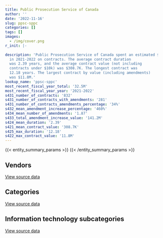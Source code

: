 ```yaml
---
title: Public Prosecution Service of Canada
author: ''
date: '2022-11-16'
slug: ppsc-sppc
categories: []
tags: []
images:
  - /img/cover.png
r_init: |-
  
description: 'Public Prosecution Service of Canada spent an estimated $32.5M
  in 2021-2022 on contracts. The average contract duration
  was 2.39 years, and the average contract value (not including
  contracts under $10k) was $308.7K. The longest contract was
  12.18 years. The largest contract by value (including amendments)
  was $11.8M.'
lookup_name: 'ppsc-sppc'
most_recent_fiscal_year_total: '32.5M'
most_recent_fiscal_year_year: '2021-2022'
s431_number_of_contracts: '832'
s431_number_of_contracts_with_amendments: '281'
s431_number_of_contracts_amendments_percentage: '34%'
s432_mean_amendment_increase_percentage: '460%'
s434_mean_number_of_amendments: '1.87'
s433_total_amendment_increase_value: '141.2M'
s424_mean_duration: '2.39'
s421_mean_contract_value: '308.7K'
s425_max_duration: '12.18'
s422_max_contract_value: '11.8M'
---
```


<script src="/rmarkdown-libs/htmlwidgets/htmlwidgets.js"></script>
<link href="/rmarkdown-libs/datatables-css/datatables-crosstalk.css" rel="stylesheet" />
<script src="/rmarkdown-libs/datatables-binding/datatables.js"></script>
<script src="/rmarkdown-libs/jquery/jquery-3.6.0.min.js"></script>
<link href="/rmarkdown-libs/dt-core-bootstrap/css/dataTables.bootstrap.min.css" rel="stylesheet" />
<link href="/rmarkdown-libs/dt-core-bootstrap/css/dataTables.bootstrap.extra.css" rel="stylesheet" />
<script src="/rmarkdown-libs/dt-core-bootstrap/js/jquery.dataTables.min.js"></script>
<script src="/rmarkdown-libs/dt-core-bootstrap/js/dataTables.bootstrap.min.js"></script>
<link href="/rmarkdown-libs/crosstalk/css/crosstalk.min.css" rel="stylesheet" />
<script src="/rmarkdown-libs/crosstalk/js/crosstalk.min.js"></script>
<script src="/rmarkdown-libs/htmlwidgets/htmlwidgets.js"></script>
<link href="/rmarkdown-libs/datatables-css/datatables-crosstalk.css" rel="stylesheet" />
<script src="/rmarkdown-libs/datatables-binding/datatables.js"></script>
<script src="/rmarkdown-libs/jquery/jquery-3.6.0.min.js"></script>
<link href="/rmarkdown-libs/dt-core-bootstrap/css/dataTables.bootstrap.min.css" rel="stylesheet" />
<link href="/rmarkdown-libs/dt-core-bootstrap/css/dataTables.bootstrap.extra.css" rel="stylesheet" />
<script src="/rmarkdown-libs/dt-core-bootstrap/js/jquery.dataTables.min.js"></script>
<script src="/rmarkdown-libs/dt-core-bootstrap/js/dataTables.bootstrap.min.js"></script>
<link href="/rmarkdown-libs/crosstalk/css/crosstalk.min.css" rel="stylesheet" />
<script src="/rmarkdown-libs/crosstalk/js/crosstalk.min.js"></script>
<script src="/rmarkdown-libs/htmlwidgets/htmlwidgets.js"></script>
<link href="/rmarkdown-libs/datatables-css/datatables-crosstalk.css" rel="stylesheet" />
<script src="/rmarkdown-libs/datatables-binding/datatables.js"></script>
<script src="/rmarkdown-libs/jquery/jquery-3.6.0.min.js"></script>
<link href="/rmarkdown-libs/dt-core-bootstrap/css/dataTables.bootstrap.min.css" rel="stylesheet" />
<link href="/rmarkdown-libs/dt-core-bootstrap/css/dataTables.bootstrap.extra.css" rel="stylesheet" />
<script src="/rmarkdown-libs/dt-core-bootstrap/js/jquery.dataTables.min.js"></script>
<script src="/rmarkdown-libs/dt-core-bootstrap/js/dataTables.bootstrap.min.js"></script>
<link href="/rmarkdown-libs/crosstalk/css/crosstalk.min.css" rel="stylesheet" />
<script src="/rmarkdown-libs/crosstalk/js/crosstalk.min.js"></script>

{{< entity_summary_params >}}
{{< /entity_summary_params >}}

## Vendors

<div id="htmlwidget-1" style="width:100%;height:auto;" class="datatables html-widget"></div>
<script type="application/json" data-for="htmlwidget-1">{"x":{"style":"bootstrap","filter":"none","vertical":false,"data":[["<a href=\"/vendors/advanced_business_interiors/\">Advanced Business Interiors<\/a>","<a href=\"/vendors/advanced_chippewa_technologies/\">Advanced Chippewa Technologies<\/a>","<a href=\"/vendors/altis_human_resources/\">Altis Human Resources<\/a>","<a href=\"/vendors/antoniani_law_professional/\">Antoniani Law Professional<\/a>","<a href=\"/vendors/avi_spl/\">Avi Spl<\/a>","<a href=\"/vendors/bell_canada/\">Bell Canada<\/a>","<a href=\"/vendors/brookfield_asset_management/\">Brookfield Asset Management<\/a>","<a href=\"/vendors/brooks_corning_company/\">Brooks Corning Company<\/a>","<a href=\"/vendors/cache_computer_consulting/\">Cache Computer Consulting<\/a>","<a href=\"/vendors/calian/\">Calian<\/a>","<a href=\"/vendors/canadian_corps_of_commissionaires/\">Canadian Corps of Commissionaires<\/a>","<a href=\"/vendors/carahsoft_technology/\">Carahsoft Technology<\/a>","<a href=\"/vendors/carswell/\">Carswell<\/a>","<a href=\"/vendors/cbci_telecom/\">CBCI Telecom<\/a>","<a href=\"/vendors/cdw_canada/\">CDW Canada<\/a>","<a href=\"/vendors/cgi/\">CGI<\/a>","<a href=\"/vendors/cision_canada/\">Cision Canada<\/a>","<a href=\"/vendors/correctional_services_of_canada/\">Correctional Services of Canada<\/a>","<a href=\"/vendors/csdc_systems/\">CSDC Systems<\/a>","<a href=\"/vendors/donald_j_fraser/\">Donald J Fraser<\/a>","<a href=\"/vendors/donna_cona/\">Donna Cona<\/a>","<a href=\"/vendors/dynamic_personnel_consultants/\">Dynamic Personnel Consultants<\/a>","<a href=\"/vendors/eberhard_von_huene_associates/\">Eberhard Von Huene Associates<\/a>","<a href=\"/vendors/ernst_young/\">Ernst Young<\/a>","<a href=\"/vendors/excel_human_resources/\">Excel Human Resources<\/a>","<a href=\"/vendors/fca_canada/\">FCA Canada<\/a>","<a href=\"/vendors/gartner/\">Gartner<\/a>","<a href=\"/vendors/global_knowledge/\">Global Knowledge<\/a>","<a href=\"/vendors/global_upholstery/\">Global Upholstery<\/a>","<a href=\"/vendors/hewlett_packard/\">Hewlett Packard<\/a>","<a href=\"/vendors/hypertec/\">Hypertec<\/a>","<a href=\"/vendors/ibm_canada/\">IBM Canada<\/a>","<a href=\"/vendors/ifathom/\">iFathom<\/a>","<a href=\"/vendors/integra_networks/\">Integra Networks<\/a>","<a href=\"/vendors/iron_mountain/\">Iron Mountain<\/a>","<a href=\"/vendors/j_m_ledressay_associates/\">J M Ledressay Associates<\/a>","<a href=\"/vendors/jokinen_law_professional/\">Jokinen Law Professional<\/a>","<a href=\"/vendors/knowledge_circle/\">Knowledge Circle<\/a>","<a href=\"/vendors/konica_minolta_business_solutions/\">Konica Minolta Business Solutions<\/a>","<a href=\"/vendors/language_research_development_group/\">Language Research Development Group<\/a>","<a href=\"/vendors/leo_pisces_services_group/\">Leo Pisces Services Group<\/a>","<a href=\"/vendors/les_enquetes_henri/\">Les Enquetes Henri<\/a>","<a href=\"/vendors/lexisnexis_canada/\">LexisNexis Canada<\/a>","<a href=\"/vendors/like_10/\">Like 10<\/a>","<a href=\"/vendors/makwa_resourcing/\">Makwa Resourcing<\/a>","<a href=\"/vendors/mindwire_systems/\">Mindwire Systems<\/a>","<a href=\"/vendors/mtc_law/\">MTC Law<\/a>","<a href=\"/vendors/nattiq/\">NATTIQ<\/a>","<a href=\"/vendors/neopost_canada/\">Neopost Canada<\/a>","<a href=\"/vendors/nisha_techonologies/\">Nisha Techonologies<\/a>","<a href=\"/vendors/northern_micro/\">Northern Micro<\/a>","<a href=\"/vendors/orangutech/\">Orangutech<\/a>","<a href=\"/vendors/panasonic/\">Panasonic<\/a>","<a href=\"/vendors/pattison_sign_group/\">Pattison Sign Group<\/a>","<a href=\"/vendors/printers_plus/\">Printers Plus<\/a>","<a href=\"/vendors/qmr/\">QMR<\/a>","<a href=\"/vendors/quintet_consulting/\">Quintet Consulting<\/a>","<a href=\"/vendors/raymond_chabot_grant_thornton/\">Raymond Chabot Grant Thornton<\/a>","<a href=\"/vendors/ricoh/\">Ricoh<\/a>","<a href=\"/vendors/ronald_j_poirier_professional/\">Ronald J Poirier Professional<\/a>","<a href=\"/vendors/samson_associes/\">Samson Associes<\/a>","<a href=\"/vendors/sierra_systems_group/\">Sierra Systems Group<\/a>","<a href=\"/vendors/skillsoft_canada/\">Skillsoft Canada<\/a>","<a href=\"/vendors/softchoice/\">Softchoice<\/a>","<a href=\"/vendors/spearhead_management_canada/\">Spearhead Management Canada<\/a>","<a href=\"/vendors/systemscope/\">Systemscope<\/a>","<a href=\"/vendors/tag_hr/\">Tag HR<\/a>","<a href=\"/vendors/teknion/\">Teknion<\/a>","<a href=\"/vendors/teksystems_canada/\">TEKsystems Canada<\/a>","<a href=\"/vendors/the_right_door_consulting/\">The Right Door Consulting<\/a>","<a href=\"/vendors/totem_offisource/\">Totem Offisource<\/a>","<a href=\"/vendors/tundra_technical_solutions/\">Tundra Technical Solutions<\/a>","<a href=\"/vendors/universite_sainte_anne/\">Universite Sainte Anne<\/a>","<a href=\"/vendors/workdynamics_technologies/\">WorkDynamics Technologies<\/a>","<a href=\"/vendors/xerox/\">Xerox<\/a>"],[null,null,368365.32,702958.42,null,37855,null,null,24860,null,1053674.45,27521.42,167011.93,124510.22,null,49031.64,4584.28,17340.75,4499.13,641953.15,null,null,null,3211.1,145934.67,null,null,null,133975.45,5751.85,null,11103.32,239951.28,null,393480,1471801.18,983237.14,11697.78,3559.25,null,188236.46,null,169581.46,195130.69,475228.13,null,1252186.52,14631.24,39950.86,244094.22,39329.86,null,17619.18,null,41230.33,null,5536.98,37752.27,640386.6,819368.45,14162.69,70659.48,null,null,null,null,null,54619.79,null,null,126937.94,9539.32,null,39809.05,143973.49],[null,null,83057.33,997220.08,null,479283.68,20012.3,6766.57,null,null,1036815.12,null,289142.6,15950,null,100254.64,6191.32,null,9861.66,910677.72,null,null,17911.63,6880.93,73240.95,null,245529.08,null,14755.37,null,25413.7,null,24468.72,33854.26,502802.73,1475833.51,985930.94,null,8514.28,null,188752.18,39551.4,34129.57,51597,278856.57,23855.53,1255617.17,25869.72,5577.97,798294.9,null,37290,null,null,41343.29,null,null,38307,865017.46,821613.29,19876.66,107992.6,null,43060.24,52884,126340.95,55727.53,null,null,null,null,187419.68,null,16849.41,144367.94],[41568.87,358312.6,25894,994495.43,27824.56,445792.8,null,31372.3,null,null,1050319.41,null,20785.81,110958.76,71816.48,41909.72,6174.4,null,2631.71,908189.53,null,null,null,null,148278.6,null,29174.04,11029.59,10426.51,null,null,null,null,null,493816.39,1471801.18,983237.14,null,8491.01,6429.3,194728.8,17246.25,250937.39,null,null,null,1252186.52,25799.04,null,382006.63,456591.15,19055.19,null,23641.65,null,null,null,38137.5,912712.88,819368.45,36818.71,null,27683.88,27519.91,21229.42,75929.05,null,11840.44,424951.7,7433.58,null,null,5938.52,null,143973.49],[null,null,11053.14,994495.43,null,236573.88,null,null,null,140240.69,1153572.38,null,null,25216.89,48776.77,null,null,null,null,908189.53,39832.5,59671.23,null,null,37026.07,41281.07,316752.86,96745.29,null,null,null,null,null,null,528225.74,1471801.18,913198.33,null,17600.56,8557.16,207317.77,null,160739.19,null,null,null,1252186.52,null,null,27213.23,815702.53,null,null,null,null,9610.65,null,38985,937789.86,819368.45,53675,null,20223.96,185497.63,57691.66,null,null,10127.89,1304890.41,107688.35,null,null,15839.01,null,27802.26]],"container":"<table class=\"table table-striped table-hover row-border order-column display\">\n  <thead>\n    <tr>\n      <th>Vendor<\/th>\n      <th>2018-2019<\/th>\n      <th>2019-2020<\/th>\n      <th>2020-2021<\/th>\n      <th>2021-2022<\/th>\n    <\/tr>\n  <\/thead>\n<\/table>","options":{"order":[[4,"desc"]],"pageLength":10,"autoWidth":true,"columnDefs":[{"targets":1,"render":"function(data, type, row, meta) {\n    return type !== 'display' ? data : DTWidget.formatCurrency(data, \"$\", 2, 3, \",\", \".\", true, null);\n  }"},{"targets":2,"render":"function(data, type, row, meta) {\n    return type !== 'display' ? data : DTWidget.formatCurrency(data, \"$\", 2, 3, \",\", \".\", true, null);\n  }"},{"targets":3,"render":"function(data, type, row, meta) {\n    return type !== 'display' ? data : DTWidget.formatCurrency(data, \"$\", 2, 3, \",\", \".\", true, null);\n  }"},{"targets":4,"render":"function(data, type, row, meta) {\n    return type !== 'display' ? data : DTWidget.formatCurrency(data, \"$\", 2, 3, \",\", \".\", true, null);\n  }"},{"width":"16%","targets":[1,2,3,4]},{"className":"dt-right","targets":[1,2,3,4]}],"orderClasses":false}},"evals":["options.columnDefs.0.render","options.columnDefs.1.render","options.columnDefs.2.render","options.columnDefs.3.render"],"jsHooks":[]}</script>
<p class="text-right">
<a href="https://github.com/GoC-Spending/contracts-data/tree/main/data/out/departments/ppsc-sppc/summary_by_fiscal_year_by_vendor.csv" class="source-data-link btn btn-link">View source data</a>
</p>

## Categories

<div id="htmlwidget-2" style="width:100%;height:auto;" class="datatables html-widget"></div>
<script type="application/json" data-for="htmlwidget-2">{"x":{"style":"bootstrap","filter":"none","vertical":false,"data":[["<a href=\"/categories/other/\">(Other)<\/a>","<a href=\"/categories/facilities_and_construction/\">Facilities and construction<\/a>","<a href=\"/categories/office_management/\">Office management<\/a>","<a href=\"/categories/professional_services/\">Professional services<\/a>","<a href=\"/categories/information_technology/\">Information technology<\/a>","<a href=\"/categories/medical/\">Medical<\/a>","<a href=\"/categories/transportation_and_logistics/\">Transportation and logistics<\/a>","<a href=\"/categories/industrial_products_and_services/\">Industrial products and services<\/a>","<a href=\"/categories/travel/\">Travel<\/a>","<a href=\"/categories/security_and_protection/\">Security and protection<\/a>","<a href=\"/categories/human_capital/\">Human capital<\/a>"],[null,12104.69,1617368.37,28309165.14,1765824.46,null,115375.9,39843.48,329003.37,1053674.45,121577.44],[null,32150.15,1180842.2,30256728.11,2588536.64,205.99,78158.92,87793.86,117960.44,1041445.61,114342.39],[null,10345.75,1640649.28,27441808.43,3128337.68,29344.01,87598,190703.08,null,1036426.48,252148.01],[236573.88,4971.2,1628432.02,24999814.59,3902764.24,83283.99,117224.06,8192.83,null,1188743.4,294151.05]],"container":"<table class=\"table table-striped table-hover row-border order-column display\">\n  <thead>\n    <tr>\n      <th>Category<\/th>\n      <th>2018-2019<\/th>\n      <th>2019-2020<\/th>\n      <th>2020-2021<\/th>\n      <th>2021-2022<\/th>\n    <\/tr>\n  <\/thead>\n<\/table>","options":{"order":[[4,"desc"]],"dom":"t","pageLength":30,"autoWidth":true,"columnDefs":[{"targets":1,"render":"function(data, type, row, meta) {\n    return type !== 'display' ? data : DTWidget.formatCurrency(data, \"$\", 2, 3, \",\", \".\", true, null);\n  }"},{"targets":2,"render":"function(data, type, row, meta) {\n    return type !== 'display' ? data : DTWidget.formatCurrency(data, \"$\", 2, 3, \",\", \".\", true, null);\n  }"},{"targets":3,"render":"function(data, type, row, meta) {\n    return type !== 'display' ? data : DTWidget.formatCurrency(data, \"$\", 2, 3, \",\", \".\", true, null);\n  }"},{"targets":4,"render":"function(data, type, row, meta) {\n    return type !== 'display' ? data : DTWidget.formatCurrency(data, \"$\", 2, 3, \",\", \".\", true, null);\n  }"},{"width":"16%","targets":[1,2,3,4]},{"className":"dt-right","targets":[1,2,3,4]}],"orderClasses":false,"lengthMenu":[10,25,30,50,100]}},"evals":["options.columnDefs.0.render","options.columnDefs.1.render","options.columnDefs.2.render","options.columnDefs.3.render"],"jsHooks":[]}</script>
<p class="text-right">
<a href="https://github.com/GoC-Spending/contracts-data/tree/main/data/out/departments/ppsc-sppc/summary_by_fiscal_year_by_category.csv" class="source-data-link btn btn-link">View source data</a>
</p>
<h2>Information technology subcategories</h2>
<div id="htmlwidget-3" style="width:100%;height:auto;" class="datatables html-widget"></div>
<script type="application/json" data-for="htmlwidget-3">{"x":{"style":"bootstrap","filter":"none","vertical":false,"data":[["<a href=\"/it_subcategories/it_consulting_services/\">IT consulting services<\/a>","<a href=\"/it_subcategories/it_devices_equipment/\">IT devices & equipment<\/a>","<a href=\"/it_subcategories/it_other/\">Other IT (incl. telecommunications)<\/a>","<a href=\"/it_subcategories/it_software_licensing/\">IT software licensing<\/a>"],[467863.96,827080.73,142929.78,327949.98],[391294.55,897778.5,564689.21,734774.38],[970753.55,661356.72,1327095.49,169131.92],[2458448.11,884197.69,165533.11,394585.32]],"container":"<table class=\"table table-striped table-hover row-border order-column display\">\n  <thead>\n    <tr>\n      <th>IT subcategory<\/th>\n      <th>2018-2019<\/th>\n      <th>2019-2020<\/th>\n      <th>2020-2021<\/th>\n      <th>2021-2022<\/th>\n    <\/tr>\n  <\/thead>\n<\/table>","options":{"order":[[4,"desc"]],"dom":"t","pageLength":30,"autoWidth":true,"columnDefs":[{"targets":1,"render":"function(data, type, row, meta) {\n    return type !== 'display' ? data : DTWidget.formatCurrency(data, \"$\", 2, 3, \",\", \".\", true, null);\n  }"},{"targets":2,"render":"function(data, type, row, meta) {\n    return type !== 'display' ? data : DTWidget.formatCurrency(data, \"$\", 2, 3, \",\", \".\", true, null);\n  }"},{"targets":3,"render":"function(data, type, row, meta) {\n    return type !== 'display' ? data : DTWidget.formatCurrency(data, \"$\", 2, 3, \",\", \".\", true, null);\n  }"},{"targets":4,"render":"function(data, type, row, meta) {\n    return type !== 'display' ? data : DTWidget.formatCurrency(data, \"$\", 2, 3, \",\", \".\", true, null);\n  }"},{"width":"16%","targets":[1,2,3,4]},{"className":"dt-right","targets":[1,2,3,4]}],"orderClasses":false,"lengthMenu":[10,25,30,50,100]}},"evals":["options.columnDefs.0.render","options.columnDefs.1.render","options.columnDefs.2.render","options.columnDefs.3.render"],"jsHooks":[]}</script>
<p class="text-right">
<a href="https://github.com/GoC-Spending/contracts-data/tree/main/data/out/departments/ppsc-sppc/summary_by_fiscal_year_by_it_subcategory.csv" class="source-data-link btn btn-link">View source data</a>
</p>
